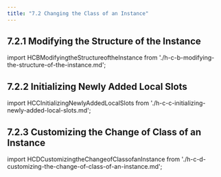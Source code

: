 ```yaml
---
title: "7.2 Changing the Class of an Instance"
---
```


## 7.2.1 Modifying the Structure of the Instance

import HCBModifyingtheStructureoftheInstance from './h-c-b-modifying-the-structure-of-the-instance.md';
<HCBModifyingtheStructureoftheInstance />
## 7.2.2 Initializing Newly Added Local Slots

import HCCInitializingNewlyAddedLocalSlots from './h-c-c-initializing-newly-added-local-slots.md';
<HCCInitializingNewlyAddedLocalSlots />
## 7.2.3 Customizing the Change of Class of an Instance

import HCDCustomizingtheChangeofClassofanInstance from './h-c-d-customizing-the-change-of-class-of-an-instance.md';
<HCDCustomizingtheChangeofClassofanInstance />
